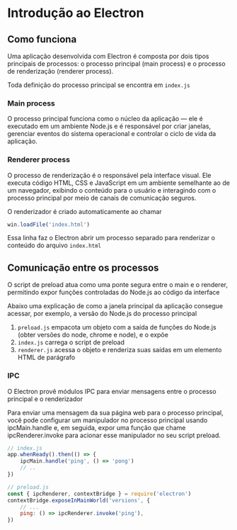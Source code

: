 # Introdução ao Electron

## Como funciona

Uma aplicação desenvolvida com Electron é composta por dois tipos principais de processos: o processo principal (main process) e o processo de renderização (renderer process).

Toda definição do processo principal se encontra em `index.js`


### Main process

O processo principal funciona como o núcleo da aplicação — ele é executado em um ambiente Node.js e é responsável por criar janelas, gerenciar eventos do sistema operacional e controlar o ciclo de vida da aplicação.


### Renderer process

O processo de renderização é o responsável pela interface visual. Ele executa código HTML, CSS e JavaScript em um ambiente semelhante ao de um navegador, exibindo o conteúdo para o usuário e interagindo com o processo principal por meio de canais de comunicação seguros.

O renderizador é criado automaticamente ao chamar 

```js
win.loadFile('index.html')
```

Essa linha faz o Electron abrir um processo separado para renderizar o conteúdo do arquivo `index.html`

## Comunicação entre os processos

O script de preload atua como uma ponte segura entre o main e o renderer, permitindo expor funções controladas do Node.js ao código da interface

Abaixo uma explicação de como a janela principal da aplicação consegue acessar, por exemplo, a versão do Node.js do processo principal

1. `preload.js` empacota um objeto com a saída de funções do Node.js (obter versões do node, chrome e node), e o expõe
2. `index.js` carrega o script de preload
3. `renderer.js` acessa o objeto e renderiza suas saídas em um elemento HTML de parágrafo

### IPC

O Electron provê módulos IPC para enviar mensagens entre o processo principal e o renderizador

Para enviar uma mensagem da sua página web para o processo principal, você pode configurar um manipulador no processo principal usando ipcMain.handle e, em seguida, expor uma função que chame ipcRenderer.invoke para acionar esse manipulador no seu script preload.

```javascript
// index.js
app.whenReady().then(() => {
    ipcMain.handle('ping', () => 'pong')
    // ..
})
```

```javascript
// preload.js
const { ipcRenderer, contextBridge } = require('electron')
contextBridge.exposeInMainWorld('versions', {
    // ...
    ping: () => ipcRenderer.invoke('ping'),
})
```

